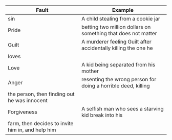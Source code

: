 |Fault|Example|
|-----|-------|
|sin|A child stealing from a cookie jar|
|Pride|betting two million dollars on something that does not matter|
|Guilt|A murderer feeling Guilt after accidentally killing the one he
loves|
|Love|A kid being separated from his mother|
|Anger|resenting the wrong person for doing a horrible deed, killing
the person, then finding out he was innocent|
|Forgiveness|A selfish man who sees a starving kid break into his
farm, then decides to invite him in, and help him|

